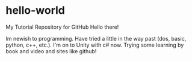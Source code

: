# hello-world
My Tutorial Repository for GitHub
Hello there!

Im newish to programming. Have tried a little in the way past (dos, basic, python, c++, etc.). I'm on to Unity with c# now.
Trying some learning by book and video and sites like github!
